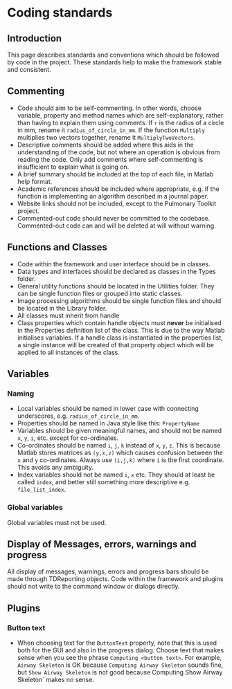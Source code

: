 # Coding standards #

## Introduction ##

This page describes standards and conventions which should be followed by code in the project. These standards help to make the framework stable and consistent.



## Commenting ##

  * Code should aim to be self-commenting. In other words, choose variable, property and method names which are self-explanatory, rather than having to explain them using comments. If `r` is the radius of a circle in mm, rename it `radius_of_circle_in_mm`. If the function `Multiply` multiplies two vectors together, rename it `MultiplyTwoVectors`.
  * Descriptive comments should be added where this aids in the understanding of the code, but not where an operation is obvious from reading the code. Only add comments where self-commenting is insufficient to explain what is going on.
  * A brief summary should be included at the top of each file, in Matlab help format.
  * Academic references should be included where appropriate, e.g. if the function is implementing an algorithm described in a journal paper.
  * Website links should not be included, except to the Pulmonary Toolkit project.
  * Commented-out code should never be committed to the codebase. Commented-out code can and will be deleted at will without warning.


## Functions and Classes ##

  * Code within the framework and user interface should be in classes.
  * Data types and interfaces should be declared as classes in the Types folder.
  * General utility functions should be located in the Utilities folder. They can be single function files or grouped into static classes.
  * Image processing algorithms should be single function files and should be located in the Library folder.
  * All classes must inherit from handle
  * Class properties which contain handle objects must **never** be initialised in the Properties definition list of the class. This is due to the way Matlab initialises variables. If a handle class is instantiated in the properties list, a single instance will be created of that property object which will be applied to all instances of the class.

## Variables ##

### Naming ###

  * Local variables should be named in lower case with connecting underscores, e.g. `radius_of_circle_in_mm`.
  * Properties should be named in Java style like this: `PropertyName`
  * Variables should be given meaningful names, and should not be named `x`, `y`, `i`, etc. except for co-ordinates.
  * Co-ordinates should be named `i`, `j`, `k` instead of `x`, `y`, `z`. This is because Matlab stores matrices as `(y,x,z)` which causes confusion between the `x` and `y` co-ordinates. Always use `(i,j,k)` where `i` is the first coordinate. This avoids any ambiguity.
  * Index variables should not be named `i`, `x` etc. They should at least be called `index`, and better still something more descriptive e.g. `file_list_index`.

### Global variables ###

Global variables must not be used.

## Display of Messages, errors, warnings and progress ##

All display of messages, warnings, errors and progress  bars should be made through TDReporting objects. Code within the framework and plugins should not write to the command window or dialogs directly.


## Plugins ##

### Button text ###
  * When choosing text for the `ButtonText` property, note that this is used both for the GUI and also in the progress dialog. Choose text that makes sense when you see the phrase `Computing <button text>`. For example, `Airway Skeleton` is OK because `Computing Airway Skeleton` sounds fine, but `Show Airway Skeleton` is not good because Computing Show Airway Skeleton` makes no sense.
